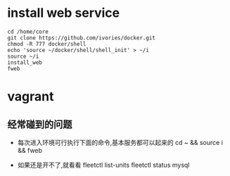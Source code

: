 # install web service
    cd /home/core
    git clone https://github.com/ivories/docker.git
    chmod -R 777 docker/shell
    echo 'source ~/docker/shell/shell_init' > ~/i
    source ~/i
    install_web
    fweb

# vagrant

## 经常碰到的问题

* 每次进入环境可行执行下面的命令,基本服务都可以起来的
    cd ~ && source i && fweb

* 如果还是开不了,就看看
    fleetctl list-units
    fleetctl status mysql